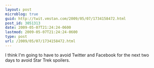 ```yaml
---
layout: post
microblog: true
guid: http://twit.vmstan.com/2009/05/07/1734158472.html
post_id: 3051313
date: 2009-05-07T21:24:24-0600
lastmod: 2009-05-07T21:24:24-0600
type: post
url: /2009/05/07/1734158472.html
---
```

I think I'm going to have to avoid Twitter and Facebook for the next two days to avoid Star Trek spoilers.
